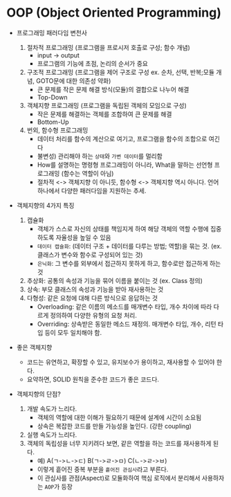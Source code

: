 # OOP (Object Oriented Programming)
- 프로그래밍 패러다임 변천사
    1. 절차적 프로그래밍 (프로그램을 프로시저 호출로 구성; 함수 개념)
        * input -> output
        * 프로그램의 기능에 초점, 논리의 순서가 중요
    2. 구조적 프로그래밍 (프로그램을 제어 구조로 구성 ex. 순차, 선택, 반복;모듈 개념, GOTO문에 대한 의존성 약화)
        * 큰 문제를 작은 문제 해결 방식(모듈)의 결합으로 나누어 해결
        * Top-Down
    3. 객체지향 프로그래밍 (프로그램을 독립된 객체의 모임으로 구성)
        * 작은 문제를 해결하는 객체를 조합하여 큰 문제를 해결
        * Bottom-Up
    4. 번외, 함수형 프로그래밍
        * 데이터 처리를 함수의 계산으로 여기고, 프로그램을 함수의 조합으로 여긴다
        * 불변성) 관리해야 하는 `상태`와 `가변 데이터`를 멀리함
        * How를 설명하는 명령형 프로그래밍이 아니라, What을 말하는 선언형 프로그래밍 (함수는 역할이 아님)
        * 절차적 <-> 객체지향 이 아니듯, 함수형 <-> 객체지향 역시 아니다. 언어 하나에서 다양한 패러다임을 지원하는 추세.

- 객체지향의 4가지 특징
    1. 캡슐화
        * 객체가 스스로 자신의 상태를 책임지게 하여 해당 객체의 역할 수행에 집중하도록 자율성을 높일 수 있음
        * `데이터 캡슐화`: (데이터 구조 + 데이터를 다루는 방법; 역할)을 묶는 것. (ex. 클래스가 변수와 함수로 구성되어 있는 것)
        * `은닉화`: 그 변수를 외부에서 접근하지 못하게 하고, 함수로만 접근하게 하는 것
    2. 추상화: 공통의 속성과 기능을 묶어 이름을 붙이는 것 (ex. Class 정의)
    3. 상속: 부모 클래스의 속성과 기능을 받아 재사용하는 것
    4. 다형성: 같은 요청에 대해 다른 방식으로 응답하는 것
        * Overloading: 같은 이름의 메소드를 매개변수 타입, 개수 차이에 따라 다르게 정의하여 다양한 유형의 요청 처리.
        * Overriding: 상속받은 동일한 메소드 재정의. 매개변수 타입, 개수, 리턴 타입 등이 모두 일치해야 함.

- 좋은 객체지향
    * 코드는 유연하고, 확장할 수 있고, 유지보수가 용이하고, 재사용할 수 있어야 한다.
    * 요약하면, SOLID 원칙을 준수한 코드가 좋은 코드다.

- 객체지향의 단점?
    1. 개발 속도가 느리다.
        * 객체의 역할에 대한 이해가 필요하기 때문에 설계에 시간이 소요됨
        * 상속은 복잡한 코드를 만들 가능성을 높인다. (강한 coupling)
    2. 실행 속도가 느리다.
    3. 객체의 독립성을 너무 지키려다 보면, 같은 역할을 하는 코드를 재사용하게 된다.
        * 예) A(ㄱ->ㄴ->ㄷ) B(ㄱ->ㄹ->ㅁ) C(ㄴ->ㄹ->ㅂ)
        * 이렇게 흩어진 중복 부분을 `흩어진 관심사`라고 부른다.
        * 이 관심사를 관점(Aspect)로 모듈화하여 핵심 로직에서 분리해서 사용하자는 `AOP`가 등장